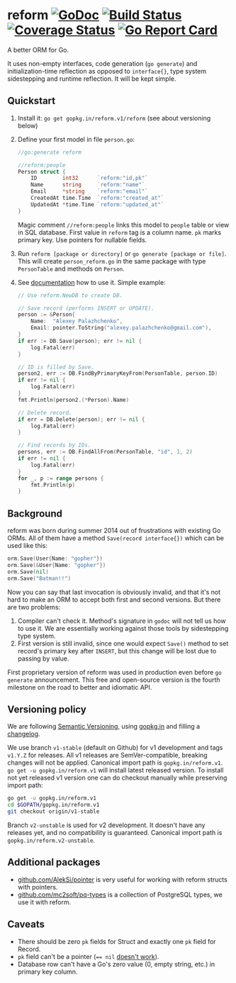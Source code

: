 # reform [![GoDoc](https://godoc.org/gopkg.in/reform.v1?status.svg)](https://godoc.org/gopkg.in/reform.v1) [![Build Status](https://travis-ci.org/go-reform/reform.svg?branch=v1-stable)](https://travis-ci.org/go-reform/reform) [![Coverage Status](https://coveralls.io/repos/github/go-reform/reform/badge.svg?branch=v1-stable)](https://coveralls.io/github/go-reform/reform?branch=v1-stable) [![Go Report Card](https://goreportcard.com/badge/gopkg.in/reform.v1)](https://goreportcard.com/report/gopkg.in/reform.v1)

A better ORM for Go.

It uses non-empty interfaces, code generation (`go generate`) and initialization-time reflection
as opposed to `interface{}`, type system sidestepping and runtime reflection. It will be kept simple.


## Quickstart

1. Install it: `go get gopkg.in/reform.v1/reform` (see about versioning below)
2. Define your first model in file `person.go`:

    ```go
    //go:generate reform

    //reform:people
	Person struct {
		ID        int32      `reform:"id,pk"`
		Name      string     `reform:"name"`
		Email     *string    `reform:"email"`
		CreatedAt time.Time  `reform:"created_at"`
		UpdatedAt *time.Time `reform:"updated_at"`
	}
    ```

    Magic comment `//reform:people` links this model to `people` table or view in SQL database.
    First value in `reform` tag is a column name. `pk` marks primary key.
    Use pointers for nullable fields.

3. Run `reform [package or directory]` or `go generate [package or file]`. This will create `person_reform.go`
   in the same package with type `PersonTable` and methods on `Person`.
4. See [documentation](https://godoc.org/gopkg.in/reform.v1) how to use it. Simple example:

    ```go
	// Use reform.NewDB to create DB.

	// Save record (performs INSERT or UPDATE).
	person := &Person{
		Name:  "Alexey Palazhchenko",
		Email: pointer.ToString("alexey.palazhchenko@gmail.com"),
	}
	if err := DB.Save(person); err != nil {
		log.Fatal(err)
	}

	// ID is filled by Save.
	person2, err := DB.FindByPrimaryKeyFrom(PersonTable, person.ID)
	if err != nil {
		log.Fatal(err)
	}
	fmt.Println(person2.(*Person).Name)

	// Delete record.
	if err = DB.Delete(person); err != nil {
		log.Fatal(err)
	}

	// Find records by IDs.
	persons, err := DB.FindAllFrom(PersonTable, "id", 1, 2)
	if err != nil {
		log.Fatal(err)
	}
	for _, p := range persons {
		fmt.Println(p)
	}
    ```


## Background

reform was born during summer 2014 out of frustrations with existing Go ORMs. All of them have a method
`Save(record interface{})` which can be used like this:

```go
orm.Save(User{Name: "gopher"})
orm.Save(&User{Name: "gopher"})
orm.Save(nil)
orm.Save("Batman!!")
```

Now you can say that last invocation is obviously invalid, and that it's not hard to make an ORM to accept both
first and second versions. But there are two problems:

1. Compiler can't check it. Method's signature in `godoc` will not tell us how to use it.
   We are essentially working against those tools by sidestepping type system.
2. First version is still invalid, since one would expect `Save()` method to set record's primary key after `INSERT`,
   but this change will be lost due to passing by value.

First proprietary version of reform was used in production even before `go generate` announcement.
This free and open-source version is the fourth milestone on the road to better and idiomatic API.


## Versioning policy

We are following [Semantic Versioning](http://semver.org/spec/v2.0.0.html),
using [gopkg.in](https://gopkg.in) and filling a [changelog](CHANGELOG.md).

We use branch `v1-stable` (default on Github) for v1 development and tags `v1.Y.Z` for releases.
All v1 releases are SemVer-compatible, breaking changes will not be applied.
Canonical import path is `gopkg.in/reform.v1`.
`go get -u gopkg.in/reform.v1` will install latest released version.
To install not yet released v1 version one can do checkout manually while preserving import path:
```bash
go get -u gopkg.in/reform.v1
cd $GOPATH/gopkg.in/reform.v1
git checkout origin/v1-stable
```

Branch `v2-unstable` is used for v2 development. It doesn't have any releases yet, and no compatibility is guaranteed.
Canonical import path is `gopkg.in/reform.v2-unstable`.


## Additional packages

* [github.com/AlekSi/pointer](https://github.com/AlekSi/pointer) is very useful for working with reform structs with pointers.
* [github.com/mc2soft/pq-types](https://github.com/mc2soft/pq-types) is a collection of PostgreSQL types, we use it with reform.


## Caveats

* There should be zero `pk` fields for Struct and exactly one `pk` field for Record.
* `pk` field can't be a pointer (`== nil` [doesn't work](https://golang.org/doc/faq#nil_error)).
* Database row can't have a Go's zero value (0, empty string, etc.) in primary key column.
